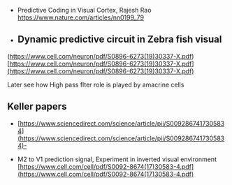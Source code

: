 
- Predictive Coding in Visual Cortex, Rajesh Rao 
https://www.nature.com/articles/nn0199_79
- ## Dynamic predictive circuit in Zebra fish visual

(https://www.cell.com/neuron/pdf/S0896-6273(19)30337-X.pdf)[https://www.cell.com/neuron/pdf/S0896-6273(19)30337-X.pdf](https://www.cell.com/neuron/pdf/S0896-6273(19)30337-X.pdf)

Later see how High pass flter role is played by amacrine cells
## Keller papers
- [https://www.sciencedirect.com/science/article/pii/S0092867417305834](https://www.sciencedirect.com/science/article/pii/S0092867417305834)- 

- M2 to V1 prediction signal, Experiment in inverted visual environment [](https://www.cell.com/cell/pdf/S0092-8674(17)30583-4.pdf)[https://www.cell.com/cell/pdf/S0092-8674(17)30583-4.pdf](https://www.cell.com/cell/pdf/S0092-8674(17)30583-4.pdf)